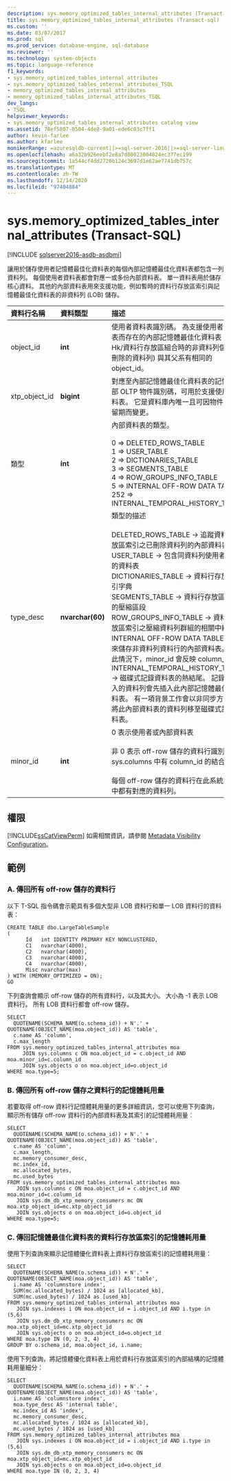 ```yaml
---
description: sys.memory_optimized_tables_internal_attributes (Transact-SQL)
title: sys.memory_optimized_tables_internal_attributes (Transact-sql) |Microsoft Docs
ms.custom: ''
ms.date: 03/07/2017
ms.prod: sql
ms.prod_service: database-engine, sql-database
ms.reviewer: ''
ms.technology: system-objects
ms.topic: language-reference
f1_keywords:
- sys.memory_optimized_tables_internal_attributes
- sys.memory_optimized_tables_internal_attributes_TSQL
- memory_optimized_tables_internal_attributes
- memory_optimized_tables_internal_attributes_TSQL
dev_langs:
- TSQL
helpviewer_keywords:
- sys.memory_optimized_tables_internal_attributes catalog view
ms.assetid: 78ef5807-0504-4de8-9a01-ede6c03c7ff1
author: kevin-farlee
ms.author: kfarlee
monikerRange: =azuresqldb-current||>=sql-server-2016||>=sql-server-linux-2017||=azuresqldb-mi-current
ms.openlocfilehash: a6a32b926eebf2e8a7d80823004824ec377ec199
ms.sourcegitcommit: 1a544cf4dd2720b124c3697d1e62ae7741db757c
ms.translationtype: MT
ms.contentlocale: zh-TW
ms.lasthandoff: 12/14/2020
ms.locfileid: "97404884"
---
```

# <a name="sysmemory_optimized_tables_internal_attributes-transact-sql"></a>sys.memory_optimized_tables_internal_attributes (Transact-SQL)

[!INCLUDE [sqlserver2016-asdb-asdbmi](../../includes/applies-to-version/sqlserver2016-asdb-asdbmi.md)]

讓用於儲存使用者記憶體最佳化資料表的每個內部記憶體最佳化資料表都包含一列資料列。 每個使用者資料表都會對應一或多份內部資料表。 單一資料表用於儲存核心資料。 其他的內部資料表用來支援功能，例如暫時的資料行存放區索引與記憶體最佳化資料表的非資料列 (LOB) 儲存。
 
| 資料行名稱  | 資料類型  | 描述 |
| :------ |:----------| :-----|
|object_id  |**int**|       使用者資料表識別碼。 為支援使用者資料表而存在的內部記憶體最佳化資料表 (例如 Hk/資料行存放區組合時的非資料列儲存或刪除的資料列) 與其父系有相同的 object_id。 |
|xtp_object_id  |**bigint**|    對應至內部記憶體最佳化資料表的記憶體內部 OLTP 物件識別碼，可用於支援使用者資料表。 它是資料庫內唯一且可因物件的存留期而變更。 
|類型|  **int** |   內部資料表的類型。<br/><br/> 0 => DELETED_ROWS_TABLE <br/> 1 => USER_TABLE <br/> 2 => DICTIONARIES_TABLE<br/>3 => SEGMENTS_TABLE<br/>4 => ROW_GROUPS_INFO_TABLE<br/>5 => INTERNAL OFF-ROW DATA TABLE<br/>252 => INTERNAL_TEMPORAL_HISTORY_TABLE | 
|type_desc| **nvarchar(60)**|   類型的描述<br/><br/>DELETED_ROWS_TABLE -> 追蹤資料行存放區索引之已刪除資料列的內部資料表<br/>USER_TABLE -> 包含同資料列使用者資料的資料表<br/>DICTIONARIES_TABLE -> 資料行存放區索引字典<br/>SEGMENTS_TABLE -> 資料行存放區索引的壓縮區段<br/>ROW_GROUPS_INFO_TABLE -> 資料行存放區索引之壓縮資料列群組的相關中繼資料<br/>INTERNAL OFF-ROW DATA TABLE -> 用來儲存非資料列資料行的內部資料表。 在此情況下，minor_id 會反映 column_id。<br/>INTERNAL_TEMPORAL_HISTORY_TABLE -> 磁碟式記錄資料表的熱結尾。 記錄中插入的資料列會先插入此內部記憶體最佳化資料表。 有一項背景工作會以非同步方式，將此內部資料表的資料列移至磁碟式記錄資料表。 |
|minor_id|  **int**|    0 表示使用者或內部資料表<br/><br/>非 0 表示 off-row 儲存的資料行識別碼。 sys.columns 中有 column_id 的結合。<br/><br/>每個 off-row 儲存的資料行在此系統檢視中都有對應的資料列。|

## <a name="permissions"></a>權限  
 [!INCLUDE[ssCatViewPerm](../../includes/sscatviewperm-md.md)] 如需相關資訊，請參閱 [Metadata Visibility Configuration](../../relational-databases/security/metadata-visibility-configuration.md)。  
  
## <a name="examples"></a>範例  
  
### <a name="a-returning-all-columns-that-are-stored-off-row"></a>A. 傳回所有 off-row 儲存的資料行

以下 T-SQL 指令碼會示範具有多個大型非 LOB 資料行和單一 LOB 資料行的資料表：

```Transact-SQL
CREATE TABLE dbo.LargeTableSample
(
      Id   int IDENTITY PRIMARY KEY NONCLUSTERED,
      C1   nvarchar(4000),
      C2   nvarchar(4000),
      C3   nvarchar(4000),
      C4   nvarchar(4000),
      Misc nvarchar(max)
) WITH (MEMORY_OPTIMIZED = ON);
GO
```

下列查詢會顯示 off-row 儲存的所有資料行，以及其大小。 大小為 -1 表示 LOB 資料行。 所有 LOB 資料行都會 off-row 儲存。

```Transact-SQL
SELECT 
  QUOTENAME(SCHEMA_NAME(o.schema_id)) + N'.' + QUOTENAME(OBJECT_NAME(moa.object_id)) AS 'table', 
  c.name AS 'column', 
  c.max_length
FROM sys.memory_optimized_tables_internal_attributes moa
     JOIN sys.columns c ON moa.object_id = c.object_id AND moa.minor_id=c.column_id
     JOIN sys.objects o on moa.object_id=o.object_id 
WHERE moa.type=5;
```

### <a name="b-returning-memory-consumption-of-all-columns-that-are-stored-off-row"></a>B. 傳回所有 off-row 儲存之資料行的記憶體耗用量

若要取得 off-row 資料行記憶體耗用量的更多詳細資訊，您可以使用下列查詢，顯示所有儲存 off-row 資料行的內部資料表及其索引的記憶體耗用量︰

```Transact-SQL
SELECT
  QUOTENAME(SCHEMA_NAME(o.schema_id)) + N'.' + QUOTENAME(OBJECT_NAME(moa.object_id)) AS 'table',
  c.name AS 'column',
  c.max_length,
  mc.memory_consumer_desc,
  mc.index_id,
  mc.allocated_bytes,
  mc.used_bytes
FROM sys.memory_optimized_tables_internal_attributes moa
   JOIN sys.columns c ON moa.object_id = c.object_id AND moa.minor_id=c.column_id
   JOIN sys.dm_db_xtp_memory_consumers mc ON moa.xtp_object_id=mc.xtp_object_id
   JOIN sys.objects o on moa.object_id=o.object_id 
WHERE moa.type=5;
```

### <a name="c-returning-memory-consumption-of-columnstore-indexes-on-memory-optimized-tables"></a>C. 傳回記憶體最佳化資料表的資料行存放區索引的記憶體耗用量

使用下列查詢來顯示記憶體優化資料表上資料行存放區索引的記憶體耗用量：

```Transact-SQL
SELECT
  QUOTENAME(SCHEMA_NAME(o.schema_id)) + N'.' + QUOTENAME(OBJECT_NAME(moa.object_id)) AS 'table',
  i.name AS 'columnstore index',
  SUM(mc.allocated_bytes) / 1024 as [allocated_kb],
  SUM(mc.used_bytes) / 1024 as [used_kb]
FROM sys.memory_optimized_tables_internal_attributes moa
   JOIN sys.indexes i ON moa.object_id = i.object_id AND i.type in (5,6)
   JOIN sys.dm_db_xtp_memory_consumers mc ON moa.xtp_object_id=mc.xtp_object_id
   JOIN sys.objects o on moa.object_id=o.object_id
WHERE moa.type IN (0, 2, 3, 4)
GROUP BY o.schema_id, moa.object_id, i.name;
```

使用下列查詢，將記憶體優化資料表上用於資料行存放區索引的內部結構的記憶體耗用量細分：

```Transact-SQL
SELECT
  QUOTENAME(SCHEMA_NAME(o.schema_id)) + N'.' + QUOTENAME(OBJECT_NAME(moa.object_id)) AS 'table',
  i.name AS 'columnstore index',
  moa.type_desc AS 'internal table',
  mc.index_id AS 'index',
  mc.memory_consumer_desc,
  mc.allocated_bytes / 1024 as [allocated_kb],
  mc.used_bytes / 1024 as [used_kb]
FROM sys.memory_optimized_tables_internal_attributes moa
   JOIN sys.indexes i ON moa.object_id = i.object_id AND i.type in (5,6)
   JOIN sys.dm_db_xtp_memory_consumers mc ON moa.xtp_object_id=mc.xtp_object_id
   JOIN sys.objects o on moa.object_id=o.object_id
WHERE moa.type IN (0, 2, 3, 4)
```


